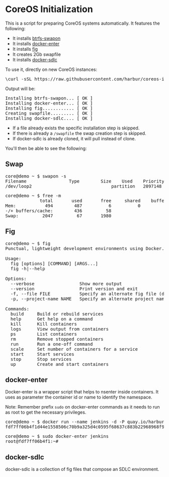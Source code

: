 CoreOS Initialization
=====================

This is a script for preparing CoreOS systems automatically. It features the following:

* It installs [btrfs-swapon](https://github.com/sebastian-philipp/btrfs-swapon)
* It installs [docker-enter](https://github.com/jpetazzo/nsenter/blob/master/docker-enter)
* It installs [fig](http://www.fig.sh/install.html)
* It creates 2Gb swapfile
* It installs [docker-sdlc](https://github.com/harbur/docker-sdlc)

To use it, directly on new CoreOS instances:

<pre>
\curl -sSL https://raw.githubusercontent.com/harbur/coreos-init/master/install | sudo bash
</pre>

Output will be:

<pre>
Installing btrfs-swapon... [ OK ]
Installing docker-enter... [ OK ]
Installing fig............ [ OK ]
Creating swapfile......... [ OK ]
Installing docker-sdlc.... [ OK ]
</pre>

* If a file already exists the specific installation step is skipped.
* If there is already a `/swapfile` the swap creation step is skipped.
* If docker-sdlc is already cloned, it will pull instead of clone.

You'll then be able to see the following:

Swap
----

<pre>
core@demo ~ $ swapon -s
Filename				Type		Size	Used	Priority
/dev/loop2                             	partition	2097148	69420	-1
</pre>

<pre>
core@demo ~ $ free -m 
             total       used       free     shared    buffers     cached
Mem:           494        487          6          0          0         51
-/+ buffers/cache:        436         58
Swap:         2047         67       1980
</pre>

Fig
---

<pre>
core@demo ~ $ fig 
Punctual, lightweight development environments using Docker.

Usage:
  fig [options] [COMMAND] [ARGS...]
  fig -h|--help

Options:
  --verbose                 Show more output
  --version                 Print version and exit
  -f, --file FILE           Specify an alternate fig file (default: fig.yml)
  -p, --project-name NAME   Specify an alternate project name (default: directory name)

Commands:
  build     Build or rebuild services
  help      Get help on a command
  kill      Kill containers
  logs      View output from containers
  ps        List containers
  rm        Remove stopped containers
  run       Run a one-off command
  scale     Set number of containers for a service
  start     Start services
  stop      Stop services
  up        Create and start containers
</pre>

docker-enter
------------

Docker-enter is a wrapper script that helps to nsenter inside containers. It uses as parameter the container id or name to identify the namespace.

Note: Remember prefix `sudo` on docker-enter commands as it needs to run as root to get the necessary privileges.

<pre>
core@demo ~ $ docker run --name jenkins -d -P quay.io/harbur/jenkins
fdf7ff06b4f1d44e1558506c70b9a325d4c0595f68637c883b22968968f9c87f
</pre>

<pre>
core@demo ~ $ sudo docker-enter jenkins
root@fdf7ff06b4f1:~# 
</pre>

docker-sdlc
-----------

docker-sdlc is a collection of fig files that compose an SDLC environment.
